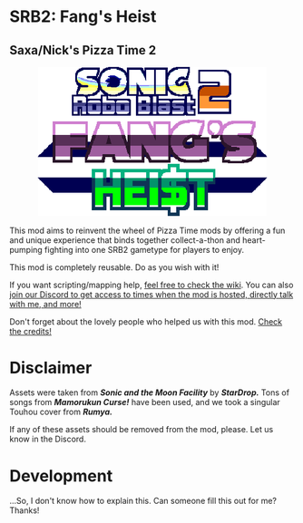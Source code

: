 # SRB2: Fang's Heist
## Saxa/Nick's Pizza Time 2

<p align="center">
  <a href="https://www.google.com/">
    <img src="logo.png" width="404" style="image-rendering:pixelated" alt="Dr. Robotnik's Ring Racers logo">
  </a>
</p>

This mod aims to reinvent the wheel of Pizza Time mods by offering a fun and unique experience that binds together collect-a-thon and heart-pumping fighting into one SRB2 gametype for players to enjoy.

This mod is completely reusable. Do as you wish with it!

If you want scripting/mapping help, [feel free to check the wiki](https://github.com/Saxashitter/Fangs-Heist/wiki). You can also [join our Discord to get access to times when the mod is hosted, directly talk with me, and more!](https://discord.gg/BqUHFYJSDv)

Don't forget about the lovely people who helped us with this mod. [Check the credits!](https://github.com/Saxashitter/Fangs-Heist/blob/main/CREDITS.md)

# Disclaimer
Assets were taken from _**Sonic and the Moon Facility**_ by _**StarDrop.**_ Tons of songs from _**Mamorukun Curse!**_ have been used, and we took a singular Touhou cover from _**Rumya.**_

If any of these assets should be removed from the mod, please. Let us know in the Discord.

# Development
...So, I don't know how to explain this. Can someone fill this out for me? Thanks!
